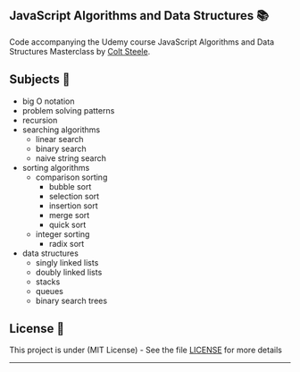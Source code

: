 ## JavaScript Algorithms and Data Structures 📚

Code accompanying the Udemy course JavaScript Algorithms and Data Structures Masterclass by [Colt Steele](https://www.linkedin.com/in/coltsteele/).

## Subjects 📓

- big O notation
- problem solving patterns
- recursion
- searching algorithms
  - linear search
  - binary search
  - naive string search
- sorting algorithms
  - comparison sorting
    - bubble sort
    - selection sort
    - insertion sort
    - merge sort
    - quick sort
  - integer sorting
    - radix sort
- data structures
  - singly linked lists
  - doubly linked lists
  - stacks
  - queues
  - binary search trees

## License 📄

This project is under (MIT License) - See the file [LICENSE](LICENSE) for more details

---
